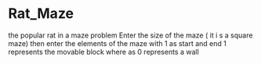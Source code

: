 # Rat_Maze
the popular rat in a maze problem
Enter the size of the maze ( it i s a square maze)
then enter the elements of the maze with 1 as start and end 
1 represents the movable block where as 0 represents a wall
